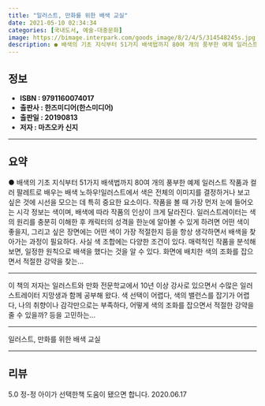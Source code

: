 ```yaml
---
title: "일러스트, 만화를 위한 배색 교실"
date: 2021-05-10 02:34:34
categories: [국내도서, 예술-대중문화]
image: https://bimage.interpark.com/goods_image/8/2/4/5/314548245s.jpg
description: ● 배색의 기초 지식부터 51가지 배색법까지 80여 개의 풍부한 예제 일러스트 작품과 컬러 팔레트로 배우는 배색 노하우!일러스트에서 색은 전체의 이미지를 결정하거나 보고 싶은 것에 시선을 모으는 데 특히 중요한 요소이다. 작품을 볼 때 가장 먼저 눈에 들어오는 시각 정보는 색이며, 배
---
```


## **정보**

- **ISBN : 9791160074017**
- **출판사 : 한즈미디어(한스미디어)**
- **출판일 : 20190813**
- **저자 : 마츠오카 신지**

------



## **요약**

●  배색의 기초 지식부터 51가지 배색법까지 80여 개의 풍부한 예제 일러스트 작품과 컬러 팔레트로 배우는 배색 노하우!일러스트에서 색은 전체의 이미지를 결정하거나 보고 싶은 것에 시선을 모으는 데 특히 중요한 요소이다. 작품을 볼 때 가장 먼저 눈에 들어오는 시각 정보는 색이며, 배색에 따라 작품의 인상이 크게 달라진다. 일러스트레이터는 색의 원리를 충분히 이해한 후 캐릭터의 성격을 한눈에 알아볼 수 있게 하려면 어떤 색이 좋을지, 그리고 싶은 장면에는 어떤 색이 가장 적절한지 등을 항상 생각하면서 배색을 찾아가는 과정이 필요하다. 사실 색 조합에는 다양한 조건이 있다. 매력적인 작품을 분석해보면, 일정한 원칙으로 배색을 했다는 것을 알 수 있다. 화면에 배치한 색의 조화를 잡으면서 적절한 강약을 찾는...

------

이 책의 저자는 일러스트와 만화 전문학교에서 10년 이상 강사로 있으면서 수많은 일러스트레이터 지망생과 함께 공부해 왔다. 색 선택이 어렵다, 색의 밸런스를 잡기가 어렵다, 나의 취향이나 감각만으로는 부족하다, 어떻게 색의 조화를 잡으면서 적절한 강약을 줄 수 있을까? 등을 고민하는... 

------


일러스트, 만화를 위한 배색 교실 

------


## **리뷰** 

5.0 정-정 아이가 선택한책 도움이 됐으면 합니다. 2020.06.17 <br/>